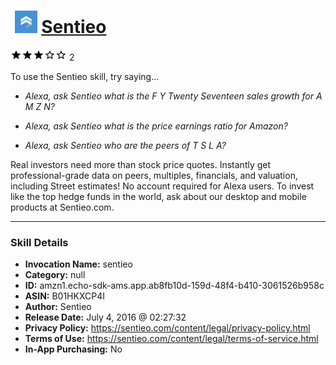 # &nbsp;<img src="skill_icon" alt="Sentieo icon" width="36"> [Sentieo](http://alexa.amazon.com/#skills/amzn1.echo-sdk-ams.app.ab8fb10d-159d-48f4-b410-3061526b958c)
![3 stars](../../images/ic_star_black_18dp_1x.png)![3 stars](../../images/ic_star_black_18dp_1x.png)![3 stars](../../images/ic_star_black_18dp_1x.png)![3 stars](../../images/ic_star_border_black_18dp_1x.png)![3 stars](../../images/ic_star_border_black_18dp_1x.png) 2

To use the Sentieo skill, try saying...

* *Alexa, ask Sentieo what is the F Y Twenty Seventeen sales growth for A M Z N?*

* *Alexa, ask Sentieo what is the price earnings ratio for Amazon?*

* *Alexa, ask Sentieo who are the peers of T S L A?*

Real investors need more than stock price quotes. Instantly get professional-grade data on peers, multiples, financials, and valuation, including Street estimates! No account required for Alexa users. To invest like the top hedge funds in the world, ask about our desktop and mobile products at Sentieo.com.

***

### Skill Details

* **Invocation Name:** sentieo
* **Category:** null
* **ID:** amzn1.echo-sdk-ams.app.ab8fb10d-159d-48f4-b410-3061526b958c
* **ASIN:** B01HKXCP4I
* **Author:** Sentieo
* **Release Date:** July 4, 2016 @ 02:27:32
* **Privacy Policy:** https://sentieo.com/content/legal/privacy-policy.html
* **Terms of Use:** https://sentieo.com/content/legal/terms-of-service.html
* **In-App Purchasing:** No

